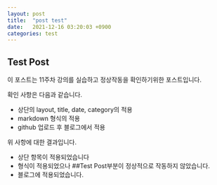 ```yaml
---
layout: post
title:  "post test"
date:   2021-12-16 03:20:03 +0900
categories: test
---
```


## Test Post

이 포스트는 11주차 강의를 실습하고 정상작동을 확인하기위한 포스트입니다.

확인 사항은 다음과 같습니다.

- 상단의 layout, title, date, category의 적용
- markdown 형식의 적용 
- github 업로드 후 블로그에서 적용

위 사항에 대한 결과입니다.

- 상단 항목이 적용되었습니다
- 형식이 적용되었으나 ##Test Post부분이 정상적으로 작동하지 않았습니다.
- 블로그에 적용되었습니다.

